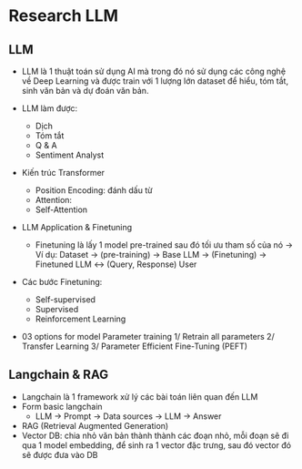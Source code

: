 # Research LLM

## LLM
- LLM là 1 thuật toán sử dụng AI mà trong đó nó sử dụng các công nghệ về Deep Learning và được train với 1 lượng lớn
dataset để hiểu, tóm tắt, sinh văn bản và dự đoán văn bản.
- LLM làm được:
    + Dịch
    + Tóm tắt
    + Q & A
    + Sentiment Analyst
- Kiến trúc Transformer
    + Position Encoding: đánh dấu từ
    + Attention: 
    + Self-Attention

- LLM Application & Finetuning
    + Finetuning là lấy 1 model pre-trained sau đó tối ưu tham số của nó
    -> Ví dụ: Dataset -> (pre-training) -> Base LLM ->  (Finetuning) -> Finetuned LLM <-> (Query, Response) User

- Các bước Finetuning:
    + Self-supervised
    + Supervised
    + Reinforcement Learning

- 03 options for model Parameter training
    1/ Retrain all parameters
    2/ Transfer Learning
    3/ Parameter Efficient Fine-Tuning (PEFT)

## Langchain & RAG
- Langchain là 1 framework xử lý các bài toán liên quan đến LLM
- Form basic langchain
    + LLM -> Prompt -> Data sources -> LLM -> Answer
- RAG (Retrieval Augmented Generation)
- Vector DB: chia nhỏ văn bản thành thành các đoạn nhỏ, mỗi đoạn sẽ đi qua 1 model embedding, để sinh ra 1 vector đặc trưng, sau đó vector đó sẽ được đưa vào DB